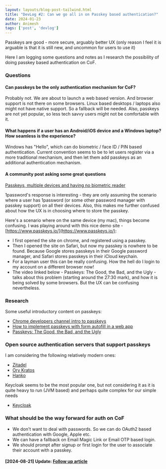 ```yaml
---
layout: layouts/blog-post-tailwind.html
title: "DevLog #2: Can we go all in on Passkey based authentication?"
date: 2024-01-23
author: Animesh
tags: ['post', 'devlog']
---
```

Passkeys are good - more secure, arguably better UX (only reason I feel it is arguable is that it is still new, 
and uncommon for users to use it)

Here I am logging some questions and notes as I research the possibility of doing passkey based authentication on CoF.

### Questions

#### Can passkeys be the only authentication mechanism for CoF?
Probably not. We are about to launch a web based version. And browser support is not there on some browsers. 
Linux based desktops / laptops also might not have native support. So a fallback will be needed. Also, passkeys
are not yet popular, so less tech savvy users might not be comfortable with it.

#### What happens if a user has an Android/iOS device and a Windows laptop? How seamless is the experience? 
Windows has "Hello", which can do biometric / face ID / PIN based authentication. Current convention seems to 
be to let users register via a more traditional mechanism, and then let them add passkeys as an additional
authentication mechanism.

#### A community post asking some great questions 
[Passkeys, multiple devices and having no biometric reader](https://1password.community/discussion/140654/passkeys-multiple-devices-and-having-no-biometric-reader)

1password's response is interesting - they are only assuming the scenario where a user has 1password (or some other 
password manager with passkey support) on all their devices. Also, this makes me further confused about how the UX
is in choosing where to store the passkey. 

Here's a scenario where on the same device (my mac), things become confusing. I was playing around with this nice
demo site - [https://www.passkeys.io/](https://www.passkeys.io/):
- I first opened the site on chrome, and registered using a passkey.
- Then I opened the site on Safari, but now my passkey is nowhere to be found. Because Google stores passkeys 
  in their Google password manager, and Safari stores passkeys in their iCloud keychain.
- For a layman user this can be really confusing. How the hell do I login to my account on a different 
  browser now!
- The video linked below - Passkeys: The Good, the Bad, and the Ugly - talks about this problem (starting around the 
  27:30 mark), and how it is being solved by some browsers. But the UX can be confusing nevertheless.

### Research

Some useful introductory content on passkeys:
- [Chrome developers channel intro to passkeys](https://www.youtube.com/watch?v=SF8ueIn2Nlc)
- [How to implement passkeys with form autofill in a web app](https://www.youtube.com/watch?v=_qSCYiU_Yr4)
- [Passkeys: The Good, the Bad, and the Ugly](https://www.youtube.com/watch?v=knrEje81f68)

### Open source authentication servers that support passkeys

I am considering the following relatively modern ones:
- [Zitadel](https://github.com/zitadel/zitadel)
- [Ory Kratos](https://github.com/ory/kratos)
- [Hanko](https://github.com/teamhanko/hanko)

Keycloak seems to be the most popular one, but not considering it as it is quite heavy to run (JVM based) and
perhaps quite complex for our simple needs
- [Keycloak](https://github.com/keycloak/keycloak)

### What should be the way forward for auth on CoF

- We don't want to deal with passwords. So we can do OAuth2 based authentication with Google, Apple etc.
- We can have a fallback on Email Magic Link or Email OTP based login.
- We should prompt after signup or first login for the user to associate their account with a passkey.

#### [2024-08-21] Update: [Follow up article](/posts/passkeys-wtf)
